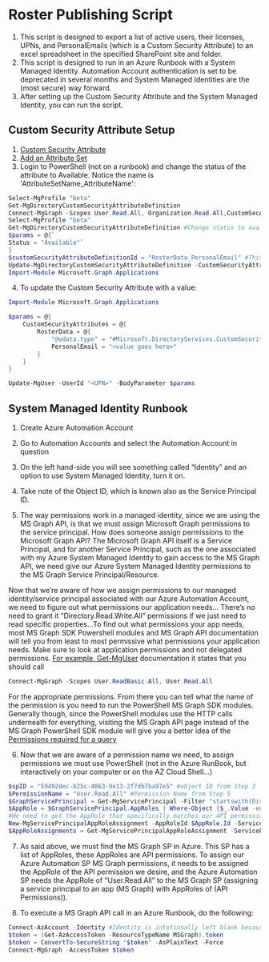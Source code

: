 # Roster Publishing Script
1. This script is designed to export a list of active users, their licenses, UPNs, and PersonalEmails (which is a Custom Security Attribute) to an excel spreadsheet in the specified SharePoint site and folder.
2. This script is designed to run in an Azure Runbook with a System Managed Identity. Automation Account authentication is set to be deprecated in several months and System Managed Identities are the (most secure) way forward.
3. After setting up the Custom Security Attribute and the System Managed Identity, you can run the script.
## Custom Security Attribute Setup
1. [Custom Security Attribute](https://learn.microsoft.com/en-us/azure/active-directory/fundamentals/custom-security-attributes-add?tabs=ms-powershell#add-an-attribute-set)
2. [Add an Attribute Set](https://learn.microsoft.com/en-us/azure/active-directory/fundamentals/custom-security-attributes-add#add-a-custom-security-attribute)
3.   Login to PowerShell (not on a runbook) and change the status of the attribute to Available. Notice the name is 'AttributeSetName_AttributeName':
```PowerShell
Select-MgProfile "beta"
Get-MgDirectoryCustomSecurityAttributeDefinition
Connect-MgGraph -Scopes User.Read.All, Organization.Read.All,CustomSecAttributeDefinition.ReadWrite.All
Select-MgProfile "beta"
Get-MgDirectoryCustomSecurityAttributeDefinition #Change status to available to it can be used.
$params = @{`
Status = "Available"`
}
$customSecurityAttributeDefinitionId = "RosterData_PersonalEmail" #This will correspind to whatever you setup in steps 1 and 2, but must be in this format.
Update-MgDirectoryCustomSecurityAttributeDefinition -CustomSecurityAttributeDefinitionId $customSecurityAttributeDefinitionId -BodyParameter $params
Import-Module Microsoft.Graph.Applications
```
4. To update the Custom Security Attribute with a value:
```PowerShell
Import-Module Microsoft.Graph.Applications

$params = @{
	CustomSecurityAttributes = @{
		RosterData = @{
			"@odata.type" = "#Microsoft.DirectoryServices.CustomSecurityAttributeValue"
			PersonalEmail = "<value goes here>"
		}
	}
}

Update-MgUser -UserId "<UPN>" -BodyParameter $params
```
## System Managed Identity Runbook
1.	Create Azure Automation Account
2.	Go to Automation Accounts and select the Automation Account in question
3.	On the left hand-side you will see something called “Identity” and an option to use System Managed Identity, turn it on. 

4. Take note of the Object ID, which is known also as the Service Principal ID.
5. The way permissions work in a managed identity, since we are using the MS Graph API, is that we must assign Microsoft Graph permissions to the service principal. 
How does someone assign permissions to the Microsoft Graph API? The Microsoft Graph API itself is a Service Principal, and for another Service Principal, such as the one associated with my Azure System Managed Identity to gain access to the MS Graph API, we need give our Azure System Managed Identity permissions to the MS Graph Service Principal/Resource. 

Now that we’re aware of how we assign permissions to our managed identity/service principal associated with our Azure Automation Account, we need to figure out what permissions our application needs… There’s no need to grant it “Directory.Read.Write.All” permissions if we just need to read specific properties…To find out what permissions your app needs, most MS Graph SDK Powershell modules and MS Graph API documentation will tell you from least to most permissive what permissions your application needs. Make sure to look at application permissions and not delegated permissions. [For example, Get-MgUser](https://learn.microsoft.com/en-us/powershell/module/microsoft.graph.users/get-mguser?view=graph-powershell-1.0) documentation it states that you should call 
```PowerShell
Connect-MgGraph -Scopes User.ReadBasic.All, User.Read.All
```
For the appropriate permissions. From there you can tell what the name of the permission is you need to run the PowerShell MS Graph SDK modules. Generally though, since the PowerShell modules use the HTTP calls underneath for everything, visiting the MS Graph API page instead of the MS Graph PowerShell SDK module will give you a better idea of the [Permissions required for a query](https://learn.microsoft.com/en-us/graph/api/user-get?view=graph-rest-1.0&tabs=http)
 
6. Now that we are aware of a permission name we need, to assign permissions we must use PowerShell (not in the Azure RunBook, but interactively on your computer or on the AZ Cloud Shell…)
```PowerShell
$spID = "59492dec-b25c-4063-9e13-2f7db7ba97e5" #object ID from Step 3
$PermissionName = "User.Read.All" #Permission Name from Step 5
$GraphServicePrincipal = Get-MgServicePrincipal -Filter "startswith(DisplayName,'Microsoft Graph')" | Select-Object -first 1 #We need to get the SP that represents Microsoft Graph
$AppRole = $GraphServicePrincipal.AppRoles | Where-Object {$_.Value -eq $PermissionName -and $_.AllowedMemberTypes -contains "Application"} #MS Graph SP has a list of possible AppRoles, which correspond to API permissions
#We need to get the AppRole that specifically matches our API permission name. 
New-MgServicePrincipalAppRoleAssignment -AppRoleId $AppRole.Id -ServicePrincipalId $spID -ResourceId $GraphServicePrincipal.Id -PrincipalId $spID #assign the permissions to our Azure Automation SP
$AppRoleAssignments = Get-MgServicePrincipalAppRoleAssignment -ServicePrincipalId $spID #This outputs the permissions on our Azure Automation SP to verify the changes
```
7. As said above, we must find the MS Graph SP in Azure. This SP has a list of AppRoles, these AppRoles are API permissions. To assign our Azure Automation SP MS Graph permissions, it needs to be assigned the AppRole of the API permission we desire, and the Azure Automation SP needs the AppRole of “User.Read.All” to the MS Graph SP (assigning a service principal to an app (MS Graph) with AppRoles of (API Permissions)). 

8. To execute a MS Graph API call in an Azure Runbook, do the following:
```PowerShell
Connect-AzAccount -Identity #Identity is intetionally left blank because Azure knows the Automation Account connected to the Runbook
$token = (Get-AzAccessToken -ResourceTypeName MSGraph).token
$token = ConvertTo-SecureString "$token" -AsPlainText -Force
Connect-MgGraph -AccessToken $token
```

